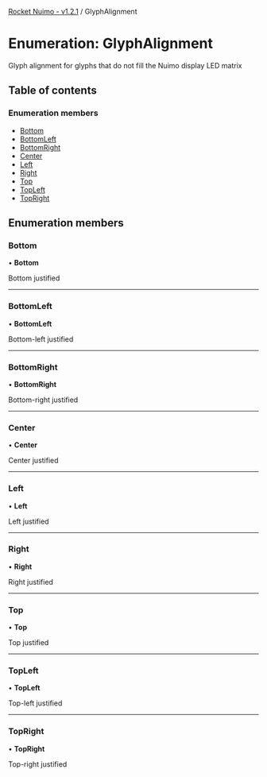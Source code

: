 [Rocket Nuimo - v1.2.1](../README.md) / GlyphAlignment

# Enumeration: GlyphAlignment

Glyph alignment for glyphs that do not fill the Nuimo display LED matrix

## Table of contents

### Enumeration members

- [Bottom](glyphalignment.md#bottom)
- [BottomLeft](glyphalignment.md#bottomleft)
- [BottomRight](glyphalignment.md#bottomright)
- [Center](glyphalignment.md#center)
- [Left](glyphalignment.md#left)
- [Right](glyphalignment.md#right)
- [Top](glyphalignment.md#top)
- [TopLeft](glyphalignment.md#topleft)
- [TopRight](glyphalignment.md#topright)

## Enumeration members

### Bottom

• **Bottom**

Bottom justified

___

### BottomLeft

• **BottomLeft**

Bottom-left justified

___

### BottomRight

• **BottomRight**

Bottom-right justified

___

### Center

• **Center**

Center justified

___

### Left

• **Left**

Left justified

___

### Right

• **Right**

Right justified

___

### Top

• **Top**

Top justified

___

### TopLeft

• **TopLeft**

Top-left justified

___

### TopRight

• **TopRight**

Top-right justified
